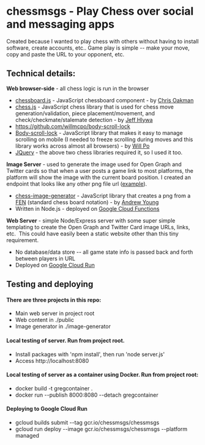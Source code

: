 # chessmsgs - Play Chess over social and messaging apps

Created because I wanted to play chess with others without having to install software, create accounts, etc.. Game play is simple -- make your move, copy and paste the URL to your opponent, etc.

## Technical details:

**Web browser-side** - all chess logic is run in the browser

* [chessboard.js](https://github.com/oakmac/chessboardjs/) - JavaScript chessboard component - by [Chris Oakman](https://twitter.com/oakmac1)
* [chess.js](https://github.com/jhlywa/chess.js) - JavaScript chess library that is used for chess move generation/validation, piece placement/movement, and check/checkmate/stalemate detection - by [Jeff Hlywa](https://twitter.com/jhlywa)
* <https://github.com/willmcpo/body-scroll-lock>
* [Body-scroll-lock](https://github.com/willmcpo/body-scroll-lock) - JavaScript library that makes it easy to manage scrolling on mobile (I needed to freeze scrolling during moves and this library works across almost all browsers) - by [Will Po](https://github.com/willmcpo)
* [JQuery](https://jquery.com/) - the above two chess libraries required it, so I used it too.

**Image Server** - used to generate the image used for Open Graph and Twitter cards so that when a user posts a game link to most platforms, the platform will show the image with the current board position. I created an endpoint that looks like any other png file url ([example](https://us-central1-chessmsgs.cloudfunctions.net/chessmsgs-image/r2qkb1r/ppp1pppp/2n2n2/3p1bB1/3P4/2N1P3/PPP2PPP/R2QKBNR%20w%20KQkq%20-%201%205.png)).

* [chess-image-generator](https://github.com/andyruwruw/chess-image-generator) - JavaScript library that creates a png from a [FEN](https://en.wikipedia.org/wiki/Forsyth%E2%80%93Edwards_Notation) (standard chess board notation) - by [Andrew Young](https://andyruwruw.com/)
* Written in Node.js - deployed on [Google Cloud Functions](https://cloud.google.com/functions)

**Web Server**  - simple Node/Express server with some super simple templating to create the Open Graph and Twitter Card image URLs, links, etc.  This could have easily been a static website other than this tiny requirement.

* No database/data store -- all game state info is passed back and forth between players in URL
* Deployed on [Google Cloud Run](https://cloud.google.com/run)


## Testing and deploying

#### There are three projects in this repo:
* Main web server in project root
* Web content in ./public
* Image generator in ./image-generator

#### Local testing of server. Run from project root.
* Install packages with 'npm install', then run 'node server.js'
* Access http://localhost:8080

#### Local testing of server as a container using Docker. Run from project root:
* docker build -t gregcontainer .
* docker run --publish 8000:8080 --detach gregcontainer

#### Deploying to Google Cloud Run
* gcloud builds submit --tag gcr.io/chessmsgs/chessmsgs
* gcloud run deploy --image gcr.io/chessmsgs/chessmsgs --platform managed


